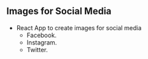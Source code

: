 ## Images for Social Media 

- React App to create images for social media
  - Facebook.
  - Instagram.
  - Twitter.
